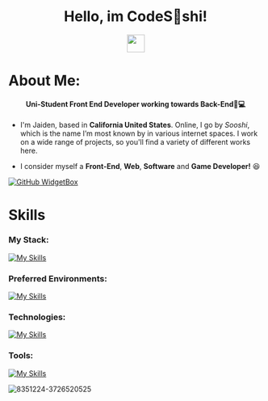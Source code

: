<h1 align="center">  Hello, im CodeS👀shi! </h1>

<p align="center">
   <img src="https://media.giphy.com/media/hvRJCLFzcasrR4ia7z/giphy.gif" width="35px" height="35px"> 
</p>


#  About Me: 
<h4 align="center">  Uni-Student Front End Developer working towards Back-End💫💻 </h4>

* I'm Jaiden, based in **California United States**. Online, I go by *Sooshi*, which is the name I’m most known by in various internet spaces. I work on a wide range of projects, so you'll find a variety of different works here.
  
* I consider myself a **Front-End**, **Web**, **Software** and **Game Developer!** 😆




[![GitHub WidgetBox](https://github-widgetbox.vercel.app/api/profile?username=CodeSooshi&data=followers,repositories,stars,commits&theme=viridescent)](https://github.com/CodeSooshi) 

#  Skills
### My Stack:
[![My Skills](https://skillicons.dev/icons?i=html,css,js,ts,threejs,babel,react,nodejs,cpp,cs,dotnet,mysql,visualstudio,vscode,postman,npm,regex,&perline=10)](https://skillicons.dev) 
### Preferred Environments:
[![My Skills](https://skillicons.dev/icons?i=mint,apple,windows,&perline=10)](https://skillicons.dev) 
### Technologies:
[![My Skills](https://skillicons.dev/icons?i=threejs,babel,react,nodejs,dotnet,regex,&perline=10)](https://skillicons.dev) 
### Tools:
[![My Skills](https://skillicons.dev/icons?i=html,css,js,ts,threejs,babel,react,nodejs,cpp,cs,dotnet,mysql,visualstudio,vscode,postman,npm,regex,&perline=10)](https://skillicons.dev) 


![8351224-3726520525](https://github.com/user-attachments/assets/1e4729f2-ea95-4dc8-9b70-a504f7c9a2ee)
